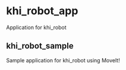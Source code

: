 # khi_robot_app

Application for khi_robot

## khi_robot_sample

Sample application for khi_robot using MoveIt!